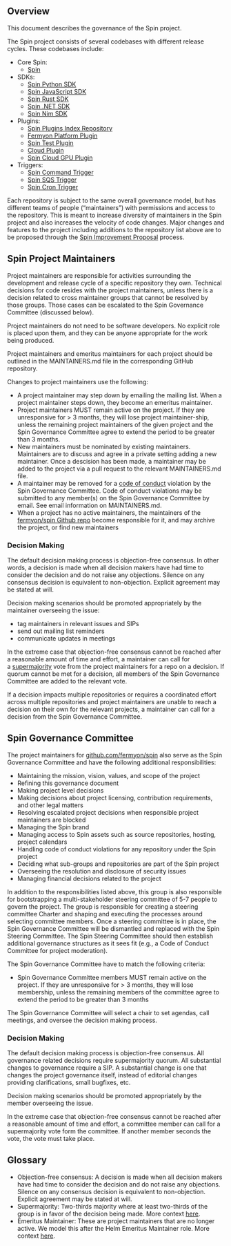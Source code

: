 ## Overview

This document describes the governance of the Spin project. 

The Spin project consists of several codebases with different release cycles. These codebases include:

- Core Spin:
    - [Spin](https://github.com/fermyon/spin)
- SDKs:
    - [Spin Python SDK](https://github.com/fermyon/spin-python-sdk)
    - [Spin JavaScript SDK](https://github.com/fermyon/spin-js-sdk)
    - [Spin Rust SDK](https://github.com/fermyon/spin-rust-sdk)
    - [Spin .NET SDK](https://github.com/fermyon/spin-dotnet-sdk)
    - [Spin Nim SDK](https://github.com/fermyon/spin-nim-sdk)
- Plugins:
    - [Spin Plugins Index Repository](https://github.com/fermyon/spin-plugins)
    - [Fermyon Platform Plugin](https://github.com/fermyon/platform-plugin)
    - [Spin Test Plugin](https://github.com/fermyon/spin-test)
    - [Cloud Plugin](https://github.com/fermyon/cloud-plugin)
    - [Spin Cloud GPU Plugin](https://github.com/fermyon/spin-cloud-gpu)
- Triggers:
    - [Spin Command Trigger](https://github.com/fermyon/spin-trigger-command)
    - [Spin SQS Trigger](https://github.com/fermyon/spin-trigger-sqs)
    - [Spin Cron Trigger](https://github.com/fermyon/spin-trigger-cron)

Each repository is subject to the same overall governance model, but has different teams of people (“maintainers”) with permissions and access to the repository. This is meant to increase diversity of maintainers in the Spin project and also increases the velocity of code changes. Major changes and features to the project including additions to the repository list above are to be proposed through the [Spin Improvement Proposal](docs/content/sips/index.md) process.

## Spin Project Maintainers

Project maintainers are responsible for activities surrounding the development and release cycle of a specific repository they own. Technical decisions for code resides with the project maintainers, unless there is a decision related to cross maintainer groups that cannot be resolved by those groups. Those cases can be escalated to the Spin Governance Committee (discussed below).

Project maintainers do not need to be software developers. No explicit role is placed upon them, and they can be anyone appropriate for the work being produced.

Project maintainers and emeritus maintainers for each project should be outlined in the MAINTAINERS.md file in the corresponding GitHub repository.

Changes to project maintainers use the following:

- A project maintainer may step down by emailing the mailing list. When a project maintainer steps down, they become an emeritus maintainer.
- Project maintainers MUST remain active on the project. If they are unresponsive for > 3 months, they will lose project maintainer-ship, unless the remaining project maintainers of the given project and the Spin Governance Committee agree to extend the period to be greater than 3 months.
- New maintainers must be nominated by existing maintainers. Maintainers are to discuss and agree in a private setting adding a new maintainer. Once a descision has been made, a maintainer may be added to the project via a pull request to the relevant MAINTAINERS.md file.
- A maintainer may be removed for a [code of conduct](CODE_OF_CONDUCT.md) violation by the Spin Governance Committee. Code of conduct violations may be submitted to any member(s) on the Spin Governance Committee by email. See email information on MAINTAINERS.md.
- When a project has no active maintainers, the maintainers of the [fermyon/spin Github repo](https://github.com/fermyon/spin) become responsible for it, and may archive the project, or find new maintainers

### Decision Making

The default decision making process is objection-free consensus. In other words, a decision is made when all decision makers have had time to consider the decision and do not raise any objections. Silence on any consensus decision is equivalent to non-objection. Explicit agreement may be stated at will.

Decision making scenarios should be promoted appropriately by the maintainer overseeing the issue:

- tag maintainers in relevant issues and SIPs
- send out mailing list reminders
- communicate updates in meetings

In the extreme case that objection-free consensus cannot be reached after a reasonable amount of time and effort,
a maintainer can call for a [supermajority](https://en.wikipedia.org/wiki/Supermajority#Two-thirds_vote) vote from the project maintainers for a repo on a decision. If quorum cannot be met for a decision, all members of the Spin Governance Committee are added to the relevant vote.

If a decision impacts multiple repositories or requires a coordinated effort across multiple repositories and project maintainers are unable to reach a decision on their own for the relevant projects, a maintainer can call for a decision from the Spin Governance Committee.

## Spin Governance Committee

The project maintainers for [github.com/fermyon/spin](http://github.com/fermyon/spin) also serve as the Spin Governance Committee and have the following additional responsibilities:

- Maintaining the mission, vision, values, and scope of the project
- Refining this governance document
- Making project level decisions
- Making decisions about project licensing, contribution requirements, and other legal matters
- Resolving escalated project decisions when responsible project maintainers are blocked
- Managing the Spin brand
- Managing access to Spin assets such as source repositories, hosting, project calendars
- Handling code of conduct violations for any repository under the Spin project
- Deciding what sub-groups and repositories are part of the Spin project
- Overseeing the resolution and disclosure of security issues
- Managing financial decisions related to the project

In addition to the responsibilities listed above, this group is also responsible for bootstrapping a multi-stakeholder steering committee of 5-7 people to govern the project. The group is responsible for creating a steering committee Charter and shaping and executing the processes around selecting committee members. Once a steering committee is in place, the Spin Governance Committee will be dismantled and replaced with the Spin Steering Committee. The Spin Steering Committee should then establish additional governance structures as it sees fit (e.g., a Code of Conduct Committee for project moderation).

The Spin Governance Committee have to match the following criteria:

- Spin Governance Committee members MUST remain active on the project. If they are unresponsive for > 3 months, they will lose membership, unless the remaining members of the committee agree to extend the period to be greater than 3 months

The Spin Governance Committee will select a chair to set agendas, call meetings, and oversee the decision making process.

### Decision Making

The default decision making process is objection-free consensus. All governance related decisions require supermajority quorum. All substantial changes to governance require a SIP. A substantial change is one that changes the project governance itself, instead of editorial changes providing clarifications, small bugfixes, etc.

Decision making scenarios should be promoted appropriately by the member overseeing the issue.

In the extreme case that objection-free consensus cannot be reached after a reasonable amount of time and effort, a committee member can call for a supermajority vote form the committee. If another member seconds the vote, the vote must take place.

## Glossary

- Objection-free consensus: A decision is made when all decision makers have had time to consider the decision and do not raise any objections. Silence on any consensus decision is equivalent to non-objection. Explicit agreement may be stated at will.
- Supermajority: Two-thirds majority where at least two-thirds of the group is in favor of the decision being made. More context [here](https://en.wikipedia.org/wiki/Supermajority#Two-thirds_vote).
- Emeritus Maintainer: These are project maintainers that are no longer active. We model this after the Helm Emeritus Maintainer role. More context [here](http://technosophos.com/2018/01/11/introducing-helm-emeritus-core-maintainers.html).